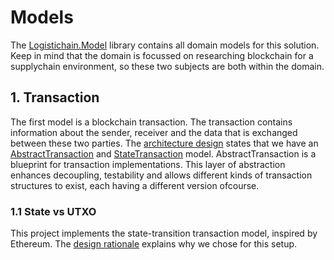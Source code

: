 # Models
The [Logistichain.Model](../src/Logistichain.Model/) library contains all domain models for this solution. Keep in mind that the domain is focussed on researching blockchain for a supplychain environment, so these two subjects are both within the domain.

## 1. Transaction
The first model is a blockchain transaction. The transaction contains information about the sender, receiver and the data that is exchanged between these two parties. The [architecture design](Architecture.md) states that we have an [AbstractTransaction](../src/Logistichain.Model/AbstractTransaction.cs) and [StateTransaction](../src/Logistichain.Model/StateTransaction.cs) model. AbstractTransaction is a blueprint for transaction implementations. This layer of abstraction enhances decoupling, testability and allows different kinds of transaction structures to exist, each having a different version ofcourse.

### 1.1 State vs UTXO
This project implements the state-transition transaction model, inspired by Ethereum. The [design rationale](Rationale.md) explains why we chose for this setup.
